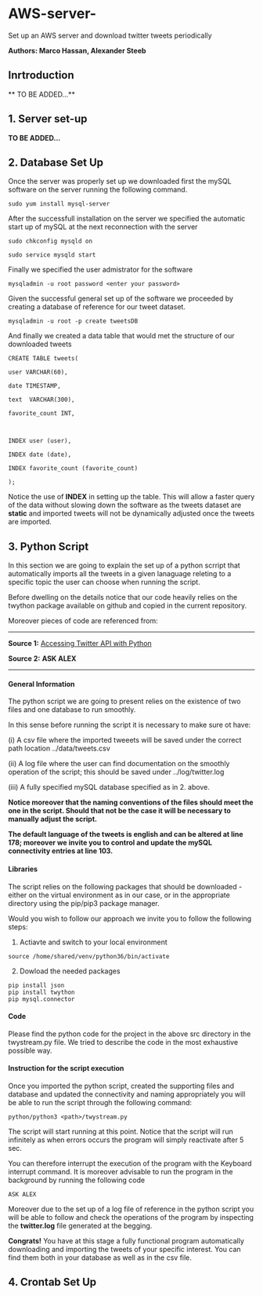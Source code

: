 # AWS-server-
Set up an AWS server and download twitter tweets periodically

**Authors: Marco Hassan, Alexander Steeb**

## Inrtroduction

** TO BE ADDED...**

## 1. Server set-up 

**TO BE ADDED...**

## 2. Database Set Up

Once the server was properly set up we downloaded first the mySQL software on the server running the following command.

```
sudo yum install mysql-server
```

After the successfull installation on the server we specified the automatic start up of mySQL at the next reconnection with the server

```
sudo chkconfig mysqld on

sudo service mysqld start
```

Finally we specified the user admistrator for the software
```
mysqladmin -u root password <enter your password>
```

Given the successful general set up of the software we proceeded by creating a database of reference for our tweet dataset.
```
mysqladmin -u root -p create tweetsDB
```

And finally we created a data table that would met the structure of our downloaded tweets
```
CREATE TABLE tweets(

user VARCHAR(60),

date TIMESTAMP,

text  VARCHAR(300),

favorite_count INT,

 

INDEX user (user), 

INDEX date (date),

INDEX favorite_count (favorite_count)

);
```
 
Notice the use of **INDEX** in setting up the table. This  will allow a faster query of the data without slowing down the software as the tweets dataset are **static** and imported tweets will not be dynamically adjusted once the tweets are imported.
 
## 3. Python Script

In this section we are going to explain the set up of a python scrript that automatically imports  all the tweets in a given lanaguage releting to a specific topic the user can choose when running the script.

Before dwelling on the details notice that our code heavily relies on the twython package available on github and copied in the current repository. 

Moreover pieces of code are referenced from:
_________________________________________________

**Source 1:** [Accessing Twitter API with Python](https://stackabuse.com/accessing-the-twitter-api-with-python/) 


**Source 2:** **ASK ALEX**
________________________________________________

#### General Information

The python script we are going to present relies on the existence of two files and one database to run smoothly.

In this sense before running the script it is necessary to make sure ot have:

(i) A csv file where the imported tweeets will be saved under the correct path location ../data/tweets.csv
 
(ii) A log file where the user can find documentation on the smoothly operation of the script; this should be saved under ../log/twitter.log

(iii) A fully specified mySQL database specified as in 2. above.

**Notice moreover that the naming conventions of the files should meet the one in the script. Should that not be the case it will be necessary to manually adjust the script.**

**The default language of the tweets is english and can be altered at line 178; moreover we invite you to control and update the mySQL connectivity entries at line 103.**


#### Libraries

The script relies on the following packages that should be downloaded -either on the virtual environment as in our case, or in the appropriate directory using the pip/pip3 package manager.

Would you wish to follow our approach we invite you to follow the following steps:

1. Actiavte and switch to your local environment
```
source /home/shared/venv/python36/bin/activate 
```

2. Dowload the needed packages
```
pip install json
pip install twython
pip mysql.connector
```

#### Code

Please find the python code for the project in the above src directory in the twystream.py file. We tried to describe the code in the most exhaustive possible way.


#### Instruction for the script execution

Once you imported the python script, created the supporting files and database and updated the connectivity and naming appropriately you will be able to run the script through the following command:

```
python/python3 <path>/twystream.py
```

The script will start running at this point. Notice that the script will run infinitely as when errors occurs the program will simply reactivate after 5 sec. 

You can therefore interrupt the execution of the program with the Keyboard interrupt command. It is moreover advisable to run the program in the background by running the following code
```
ASK ALEX
```
Moreover due to the set up of a log file of reference in the python script you will be able to follow and check the operations of the program by inspecting the **twitter.log** file generated at the begging.

**Congrats!** You have at this stage a fully functional program automatically downloading and importing the tweets of your specific interest. You can find them both in your database as well as in the csv file.

## 4. Crontab Set Up
